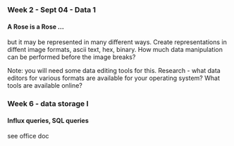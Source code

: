 

### Week 2 - Sept 04 - Data 1 

#### A Rose is a Rose ...

but it may be represented in many different ways.
Create representations in diffent image formats, ascii text, hex, binary.
How much data manipulation can be performed before the image breaks?

Note: you will need some data editing tools for this.
Research - what data editors for various formats are available for your operating system?
What tools are available online?



### Week 6 - data	storage	I

#### Influx queries, SQL queries

see office doc
